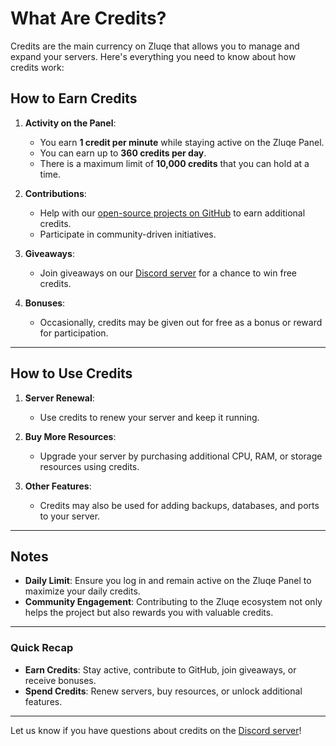 # What Are Credits?

Credits are the main currency on Zluqe that allows you to manage and expand your servers. Here's everything you need to know about how credits work:

## How to Earn Credits
1. **Activity on the Panel**:
   - You earn **1 credit per minute** while staying active on the Zluqe Panel.
   - You can earn up to **360 credits per day**.
   - There is a maximum limit of **10,000 credits** that you can hold at a time.

2. **Contributions**:
   - Help with our [open-source projects on GitHub](https://github.com/Zluqe) to earn additional credits.
   - Participate in community-driven initiatives.

3. **Giveaways**:
   - Join giveaways on our [Discord server](https://zluqe.org/discord) for a chance to win free credits.

4. **Bonuses**:
   - Occasionally, credits may be given out for free as a bonus or reward for participation.

---

## How to Use Credits
1. **Server Renewal**:
   - Use credits to renew your server and keep it running.

2. **Buy More Resources**:
   - Upgrade your server by purchasing additional CPU, RAM, or storage resources using credits.

3. **Other Features**:
   - Credits may also be used for adding backups, databases, and ports to your server.

---

## Notes
- **Daily Limit**: Ensure you log in and remain active on the Zluqe Panel to maximize your daily credits.
- **Community Engagement**: Contributing to the Zluqe ecosystem not only helps the project but also rewards you with valuable credits.

---

### Quick Recap
- **Earn Credits**: Stay active, contribute to GitHub, join giveaways, or receive bonuses.
- **Spend Credits**: Renew servers, buy resources, or unlock additional features.

---

Let us know if you have questions about credits on the [Discord server](https://zluqe.org/discord)!

